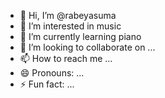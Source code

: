- 👋 Hi, I’m @rabeyasuma
- 👀 I’m interested in music
- 🌱 I’m currently learning piano
- 💞️ I’m looking to collaborate on ...
- 📫 How to reach me ...
- 😄 Pronouns: ...
- ⚡ Fun fact: ...

<!---
rabeyasuma/rabeyasuma is a ✨ special ✨ repository because its `README.md` (this file) appears on your GitHub profile.
You can click the Preview link to take a look at your changes.
--->
